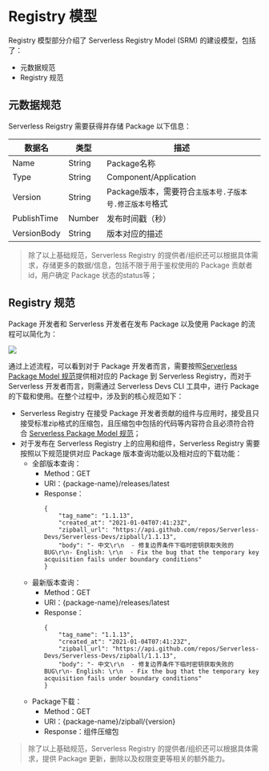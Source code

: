# Registry 模型

Registry 模型部分介绍了 Serverless Registry Model (SRM) 的建设模型，包括了：

- 元数据规范
- Registry 规范

## 元数据规范

Serverless Reigstry 需要获得并存储 Package 以下信息：

| 数据名 |  类型   | 描述  |
|  ----  | ----  | ----  |
| Name  | String | Package名称 |
| Type  | String | Component/Application |
| Version  | String | Package版本，需要符合`主版本号.子版本号.修正版本号`格式 |
| PublishTime  | Number | 发布时间戳（秒） |
| VersionBody  | String | 版本对应的描述 |

> 除了以上基础规范，Serverless Registry 的提供者/组织还可以根据具体需求，存储更多的数据/信息，包括不限于用于鉴权使用的 Package 贡献者id，用户确定 Package 状态的status等；

## Registry 规范

Package 开发者和 Serverless 开发者在发布 Package 以及使用 Package 的流程可以简化为：

![](https://serverless-article-picture.oss-cn-hangzhou.aliyuncs.com/1631783208215_20210916090651949970.png)

通过上述流程，可以看到对于 Package 开发者而言，需要按照[Serverless Package Model 规范](./serverless_pacakge_model.md)提供相对应的 Package 到 Serverless Registry，而对于 Serverless 开发者而言，则需通过 Serverless Devs CLI 工具中，进行 Package 的下载和使用。在整个过程中，涉及到的核心规范如下：

- Serverless Registry 在接受 Package 开发者贡献的组件与应用时，接受且只接受标准zip格式的压缩包，且压缩包中包括的代码等内容符合且必须符合符合 [Serverless Package Model 规范](./serverless_pacakge_model.md)；
- 对于发布在 Serverless Registry 上的应用和组件，Serverless Registry 需要按照以下规范提供对应 Package 版本查询功能以及相对应的下载功能：
    - 全部版本查询：
        - Method：GET
        - URI：{package-name}/releases/latest
        - Response：
            ```
            {
                "tag_name": "1.1.13",
                "created_at": "2021-01-04T07:41:23Z",
                "zipball_url": "https://api.github.com/repos/Serverless-Devs/Serverless-Devs/zipball/1.1.13",
                "body": "- 中文\r\n  - 修复边界条件下临时密钥获取失败的BUG\r\n- English: \r\n  - Fix the bug that the temporary key acquisition fails under boundary conditions"
            }
            ```
    - 最新版本查询：
        - Method：GET
        - URI：{package-name}/releases/latest
        - Response：
            ```
            {
                "tag_name": "1.1.13",
                "created_at": "2021-01-04T07:41:23Z",
                "zipball_url": "https://api.github.com/repos/Serverless-Devs/Serverless-Devs/zipball/1.1.13",
                "body": "- 中文\r\n  - 修复边界条件下临时密钥获取失败的BUG\r\n- English: \r\n  - Fix the bug that the temporary key acquisition fails under boundary conditions"
            }
            ```
    - Package下载：
        - Method：GET
        - URI：{package-name}/zipball/{version}
        - Response：组件压缩包

> 除了以上基础规范，Serverless Registry 的提供者/组织还可以根据具体需求，提供 Package 更新，删除以及权限变更等相关的额外能力。
